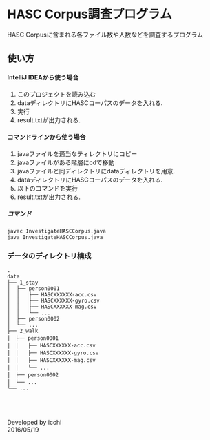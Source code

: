 # HASC Corpus調査プログラム
HASC Corpusに含まれる各ファイル数や人数などを調査するプログラム

## 使い方
#### IntelliJ IDEAから使う場合
1. このプロジェクトを読み込む
2. dataディレクトリにHASCコーパスのデータを入れる.
3. 実行
4. result.txtが出力される.

#### コマンドラインから使う場合
1. javaファイルを適当なティレクトリにコピー
2. javaファイルがある階層にcdで移動
3. javaファイルと同ディレクトリにdataディレクトリを用意.
4. dataディレクトリにHASCコーパスのデータを入れる.
5. 以下のコマンドを実行
6. result.txtが出力される.

##### コマンド
```
javac InvestigateHASCCorpus.java
java InvestigateHASCCorpus.java
```


### データのディレクトリ構成
```
.  
data  
├── 1_stay  
│  ├── person0001  
│  │   ├── HASCXXXXXX-acc.csv  
│  │   ├── HASCXXXXXX-gyro.csv  
│  │   ├── HASCXXXXXX-mag.csv  
│  │   └── ...  
│  ├── person0002  
│  └── ...  
├── 2_walk  
│　├── person0001  
│　│   ├── HASCXXXXXX-acc.csv  
│　│   ├── HASCXXXXXX-gyro.csv  
│　│   ├── HASCXXXXXX-mag.csv  
│　│   └── ...  
│　├── person0002  
│　└── ...  
└── ...
```


### 　
Developed by icchi  
2016/05/19
